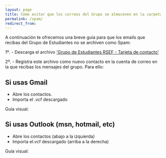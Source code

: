 ```yaml
---
layout: page
title: Cómo evitar que los correos del Grupo se almacenen en la carpeta de Spam
permalink: /spam/
redirect_from:
---
```


A continuación te ofrecemos una breve guía para que los emails que recibas del Grupo de Estudiantes no se archiven como Spam:

1º. - Descarga el archivo <a href="https://drive.google.com/file/d/1AkwQuH_WxJS8nO2eznOvjT4VfMEjEnhm/view?usp=sharing">'Grupo de Estudiantes RSEF - Tarjeta de contacto'</a>

2º. - Registra este archivo como nuevo contacto en la cuenta de correo en la que recibas los mensajes del grupo. Para ello:

## Si usas Gmail

  - Abre los contactos.
  - Importa el .vcf descargado
  
  Guía visual:
  
<!-- <div class="carousel">
  {% for image in site.static_files %}{% if image.path contains page.gallery1 %}
  <a class="carousel-item" href="#{{ site.baseurl }}{{ image.path }}!"><img src="{{ site.baseurl }}{{ image.path }}"></a>
  {% endfor %}
</div> -->

## Si usas Outlook (msn, hotmail, etc)

  - Abre los contactos (abajo a la izquierda)
  - Importa el.vcf descargado (arriba a la derecha)
  
  Guía visual:
  
<!-- <div class="carousel">
  {% for image in site.static_files %}{% if image.path contains page.gallery2 %}
  <a class="carousel-item" href="#{{ site.baseurl }}{{ image.path }}!"><img src="{{ site.baseurl }}{{ image.path }}"></a>
  {% endfor %}
</div> -->


